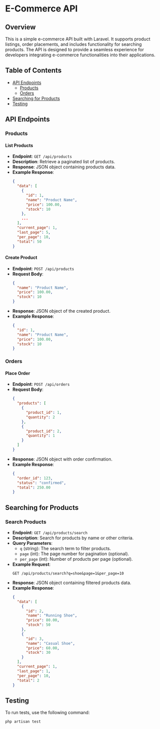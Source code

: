 # E-Commerce API

## Overview

This is a simple e-commerce API built with Laravel. It supports product listings, order placements, and includes functionality for searching products. The API is designed to provide a seamless experience for developers integrating e-commerce functionalities into their applications.

## Table of Contents

- [API Endpoints](#api-endpoints)
  - [Products](#products)
  - [Orders](#orders)
- [Searching for Products](#searching-for-products)
- [Testing](#testing)

## API Endpoints

### Products

#### List Products
- **Endpoint**: `GET /api/products`
- **Description**: Retrieve a paginated list of products.
- **Response**: JSON object containing products data.
- **Example Response**:
    ```json
    {
      "data": [
        {
          "id": 1,
          "name": "Product Name",
          "price": 100.00,
          "stock": 10
        },
        ...
      ],
      "current_page": 1,
      "last_page": 5,
      "per_page": 10,
      "total": 50
    }
    ```

#### Create Product
- **Endpoint**: `POST /api/products`
- **Request Body**:
    ```json
    {
      "name": "Product Name",
      "price": 100.00,
      "stock": 10
    }
    ```
- **Response**: JSON object of the created product.
- **Example Response**:
    ```json
    {
      "id": 1,
      "name": "Product Name",
      "price": 100.00,
      "stock": 10
    }
    ```

### Orders

#### Place Order
- **Endpoint**: `POST /api/orders`
- **Request Body**:
    ```json
    {
      "products": [
        {
          "product_id": 1,
          "quantity": 2
        },
        {
          "product_id": 2,
          "quantity": 1
        }
      ]
    }
    ```
- **Response**: JSON object with order confirmation.
- **Example Response**:
    ```json
    {
      "order_id": 123,
      "status": "confirmed",
      "total": 250.00
    }
    ```

## Searching for Products

### Search Products
- **Endpoint**: `GET /api/products/search`
- **Description**: Search for products by name or other criteria.
- **Query Parameters**:
  - `q` (string): The search term to filter products.
  - `page` (int): The page number for pagination (optional).
  - `per_page` (int): Number of products per page (optional).
- **Example Request**:
    ```
    GET /api/products/search?q=shoe&page=1&per_page=10
    ```
- **Response**: JSON object containing filtered products data.
- **Example Response**:
    ```json
    {
      "data": [
        {
          "id": 2,
          "name": "Running Shoe",
          "price": 80.00,
          "stock": 50
        },
        {
          "id": 3,
          "name": "Casual Shoe",
          "price": 60.00,
          "stock": 30
        }
      ],
      "current_page": 1,
      "last_page": 1,
      "per_page": 10,
      "total": 2
    }
    ```

## Testing

To run tests, use the following command:

```bash
php artisan test
